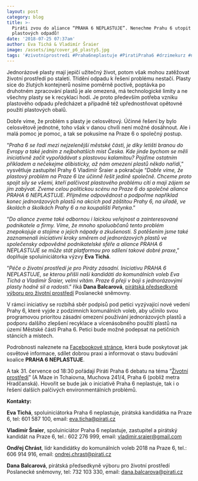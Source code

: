 ```yaml
---
layout: post
category: blog
title: >-
  Piráti zvou do aliance “PRAHA 6 NEPLASTUJE”. Nenechme Prahu 6 utopit v moři
  plastových odpadů!
date: '2018-07-25 07:37am'
author: Eva Tichá & Vladimír Šraier
image: /assets/img/cover_p6_plasty5.jpg
tags: '#zivotniprostredi #Praha6neplastuje #PiratiPraha6 #drzimekurz #naprahuzmeny'
---
```

Jednorázové plasty mají jepičí užitečný život, potom však mohou zatěžovat životní prostředí po staletí. Třídění odpadu k řešení problému nestačí. Plasty sice do žlutých kontejnerů nosíme poměrně poctivě, poptávka po druhotném zpracování plastů je ale omezená, má technologické limity a ne všechny plasty se k recyklaci hodí. Je proto především potřeba vzniku plastového odpadu předcházet a případně též upřednostňovat opětovné použití plastových obalů. 

Dobře víme, že problém s plasty je celosvětový. Účinné řešení by bylo celosvětově jednotné, toho však v danou chvíli není možné dosáhnout. Ale i malá pomoc je pomoc, a tak se pokusíme na Praze 6 o společný postup. 

“_Praha 6 se řadí mezi nejzelenější městské části, je díky letišti branou do Evropy a také jedním z nejbohatších míst Česka. Kde jinde bychom se měli iniciativně začít vypořádávat s plastovou kalamitou? Pojďme ostatním příkladem a nečekejme alibisticky, až nám omezení plastů někdo nařídí_,” vysvětluje zastupitel Prahy 6 Vladimír Šraier a pokračuje “_Dobře víme, že plastový problém na Praze 6 lze účinně řešit jedině společně. Chceme proto spojit síly se všemi, kteří palčivost plastového problému cítí a mají zájem se jím zabývat. Zveme celou politickou scénu  na Praze 6 do společné aliance PRAHA 6 NEPLASTUJE. Přijměme odpovědnost a podpořme například konec jednorázových plastů na akcích pod záštitou Prahy 6, na úřadě, ve školách a školkách Prahy 6 a na koupališti Petynka_.”

“_Do aliance zveme také odbornou i laickou veřejnost a zainteresované podnikatele a firmy. Víme, že mnoho spoluobčanů tento problém znepokojuje a stojíme o jejich nápady a zkušenosti. S potěšením jsme také zaznamenali iniciativní kroky směrem od jednorázových plastů ve společensky odpovědné podnikatelské sféře a aliance PRAHA 6 NEPLASTUJE se může stát platformou pro sdílení takové dobré praxe_,” doplňuje spoluiniciátorka výzvy **Eva Tichá**.

“_Péče o životní prostředí je pro Piráty zásadní. Iniciativu PRAHA 6 NEPLASTUJE, se kterou přišli naši kandidáti do komunálních voleb Eva Tichá a Vladimír Šraier, velmi vítám. Praze 6 přeji v boji s jednorázovými plasty hodně sil a radosti_.” říká **Dana Balcarová**, [pirátská předsedkyně výboru pro životní prostředí](https://www.pirati.cz/program/psp2017/zivotni-prostredi/) Poslanecké sněmovny.

V rámci iniciativy se rozbíhá sběr podpisů pod petici vyzývající nové vedení Prahy 6, které vyjde z podzimních komunálních voleb, aby učinilo svou programovou prioritou zásadní omezení používání jednorázových plastů a podporu dalšího zlepšení recyklace a vícenásobného použití plastů na území Městské části Praha 6. Petici bude možné podepsat na petičních stáncích a místech.

Podrobnosti naleznete na [Facebookové stránce](https://www.facebook.com/Praha6.neplastuje), která bude poskytovat jak osvětové informace, sdílet dobrou praxi a informovat o stavu budování koalice **PRAHA 6 NEPLASTUJE**.

A tak 31. července od 18:30 pořádají Piráti Praha 6 debatu na téma “[Životní prostředí](https://www.facebook.com/events/205706686811046/)” (A Maze in Tchaiovna, Muchova 241/4, Praha 6 (poblíž metra Hradčanská). Hovořit se bude jak o iniciativě Praha 6 neplastuje, tak i o řešení dalších palčivých environmentálních problémů.

**Kontakty:**

**Eva Tichá**, spoluiniciátorka Praha 6 neplastuje, pirátská kandidátka na Praze 6,  tel: 601 587 100, email: eva.ticha@pirati.cz

**Vladimír Šraier**, spoluiniciátor Praha 6 neplastuje,  zastupitel a pirátský kandidát na Praze 6, 
tel.: 602 276 999, email: vladimir.sraier@gmail.com 

**Ondřej Chrást**, lídr kandidátky do komunálních voleb 2018 na Praze 6, tel.: 606 914 916‬, 
email: ondrej.chrast@pirati.cz

**Dana Balcarová**, pirátská předsedkyně výboru pro životní prostředí Poslanecké sněmovny, 
tel: 732 103 330, email: dana.balcarova@pirati.cz
